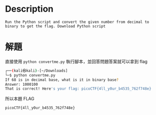 # Description
```text
Run the Python script and convert the given number from decimal to binary to get the flag. Download Python script
```

# 解題
直接使用 `python convertme.py` 執行腳本，並回答問題答案就可以拿到 flag
```bash
┌──(kali㉿kali)-[~/Downloads]
└─$ python convertme.py 
If 68 is in decimal base, what is it in binary base?
Answer: 1000100
That is correct! Here's your flag: picoCTF{4ll_y0ur_b4535_762f748e}
```

<!-- flag -->
所以本題 FLAG 
```text
picoCTF{4ll_y0ur_b4535_762f748e}
```
